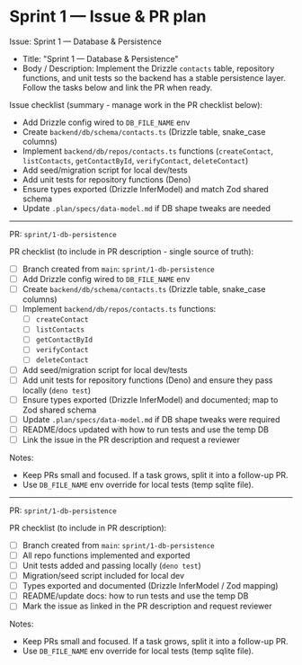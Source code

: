 # Sprint 1 — Issue & PR plan

Issue: Sprint 1 — Database & Persistence

- Title: "Sprint 1 — Database & Persistence"
- Body / Description: Implement the Drizzle `contacts` table, repository functions, and unit tests so the backend has a stable persistence layer. Follow the tasks below and link the PR when ready.

Issue checklist (summary - manage work in the PR checklist below):

- Add Drizzle config wired to `DB_FILE_NAME` env
- Create `backend/db/schema/contacts.ts` (Drizzle table, snake_case columns)
- Implement `backend/db/repos/contacts.ts` functions (`createContact`, `listContacts`, `getContactById`, `verifyContact`, `deleteContact`)
- Add seed/migration script for local dev/tests
- Add unit tests for repository functions (Deno)
- Ensure types exported (Drizzle InferModel) and match Zod shared schema
- Update `.plan/specs/data-model.md` if DB shape tweaks are needed

---

PR: `sprint/1-db-persistence`

PR checklist (to include in PR description - single source of truth):

- [ ] Branch created from `main`: `sprint/1-db-persistence`
- [ ] Add Drizzle config wired to `DB_FILE_NAME` env
- [ ] Create `backend/db/schema/contacts.ts` (Drizzle table, snake_case columns)
- [ ] Implement `backend/db/repos/contacts.ts` functions:
  - [ ] `createContact`
  - [ ] `listContacts`
  - [ ] `getContactById`
  - [ ] `verifyContact`
  - [ ] `deleteContact`
- [ ] Add seed/migration script for local dev/tests
- [ ] Add unit tests for repository functions (Deno) and ensure they pass locally (`deno test`)
- [ ] Ensure types exported (Drizzle InferModel) and documented; map to Zod shared schema
- [ ] Update `.plan/specs/data-model.md` if DB shape tweaks were required
- [ ] README/docs updated with how to run tests and use the temp DB
- [ ] Link the issue in the PR description and request a reviewer

Notes:

- Keep PRs small and focused. If a task grows, split it into a follow-up PR.
- Use `DB_FILE_NAME` env override for local tests (temp sqlite file).

---

PR: `sprint/1-db-persistence`

PR checklist (to include in PR description):

- [ ] Branch created from `main`: `sprint/1-db-persistence`
- [ ] All repo functions implemented and exported
- [ ] Unit tests added and passing locally (`deno test`)
- [ ] Migration/seed script included for local dev
- [ ] Types exported and documented (Drizzle InferModel / Zod mapping)
- [ ] README/update docs: how to run tests and use the temp DB
- [ ] Mark the issue as linked in the PR description and request reviewer

Notes:

- Keep PRs small and focused. If a task grows, split it into a follow-up PR.
- Use `DB_FILE_NAME` env override for local tests (temp sqlite file).
